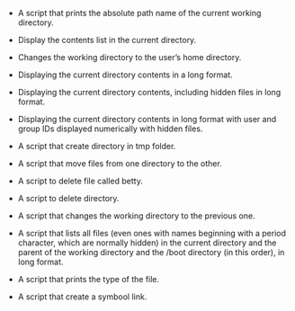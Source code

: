-  A script that prints the absolute path name of the current working directory.

-  Display the contents list in the current directory.

-  Changes the working directory to the user’s home directory.

-  Displaying the  current directory contents in a long format.

-  Displaying the current directory contents, including hidden files in long format.

-  Displaying the current directory contents in long format  with user and group IDs displayed numerically with hidden files.

-  A script that create directory in tmp folder.

-  A script that move files from one directory to the other.

-  A script to delete file called betty.

-  A script to delete directory.

-  A script that changes the working directory to the previous one.

-  A script that lists all files  (even ones with names beginning with a period character, which are normally hidden) in the current directory and the parent of the working directory and the /boot directory (in this order), in long format.

-  A script that prints the type of the file.

-  A script that create a symbool link.
